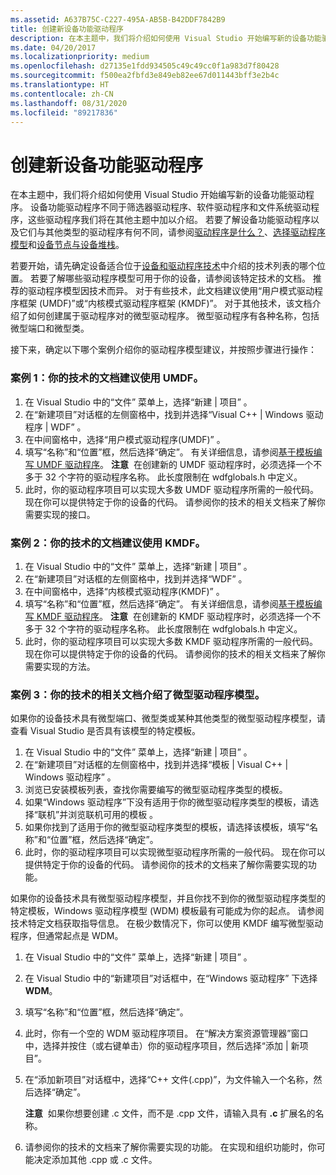 ```yaml
---
ms.assetid: A637B75C-C227-495A-AB5B-B42DDF7842B9
title: 创建新设备功能驱动程序
description: 在本主题中，我们将介绍如何使用 Visual Studio 开始编写新的设备功能驱动程序。
ms.date: 04/20/2017
ms.localizationpriority: medium
ms.openlocfilehash: d27135e1fdd934505c49c49cc0f1a983d7f80428
ms.sourcegitcommit: f500ea2fbfd3e849eb82ee67d011443bff3e2b4c
ms.translationtype: HT
ms.contentlocale: zh-CN
ms.lasthandoff: 08/31/2020
ms.locfileid: "89217836"
---
```

# <a name="creating-a-new-device-function-driver"></a>创建新设备功能驱动程序

在本主题中，我们将介绍如何使用 Visual Studio 开始编写新的设备功能驱动程序。 设备功能驱动程序不同于筛选器驱动程序、软件驱动程序和文件系统驱动程序，这些驱动程序我们将在其他主题中加以介绍。 若要了解设备功能驱动程序以及它们与其他类型的驱动程序有何不同，请参阅[驱动程序是什么？](../gettingstarted/what-is-a-driver-.md)、[选择驱动程序模型](../gettingstarted/choosing-a-driver-model.md)和[设备节点与设备堆栈](../gettingstarted/device-nodes-and-device-stacks.md)。

若要开始，请先确定设备适合位于[设备和驱动程序技术](../index.yml)中介绍的技术列表的哪个位置。 若要了解哪些驱动程序模型可用于你的设备，请参阅该特定技术的文档。 推荐的驱动程序模型因技术而异。 对于有些技术，此文档建议使用“用户模式驱动程序框架 (UMDF)”或“内核模式驱动程序框架 (KMDF)”。 对于其他技术，该文档介绍了如何创建属于驱动程序对的微型驱动程序。 微型驱动程序有各种名称，包括微型端口和微型类。

接下来，确定以下哪个案例介绍你的驱动程序模型建议，并按照步骤进行操作：

### <a name="span-idcase_1__the_documentation_for_your_technology_recommends_umdfspanspan-idcase_1__the_documentation_for_your_technology_recommends_umdfspanspan-idcase_1__the_documentation_for_your_technology_recommends_umdfspancase-1-the-documentation-for-your-technology-recommends-umdf"></a><span id="Case_1__The_documentation_for_your_technology_recommends_UMDF."></span><span id="case_1__the_documentation_for_your_technology_recommends_umdf."></span><span id="CASE_1__THE_DOCUMENTATION_FOR_YOUR_TECHNOLOGY_RECOMMENDS_UMDF."></span>案例 1：你的技术的文档建议使用 UMDF。

1.  在 Visual Studio 中的“文件”  菜单上，选择“新建 | 项目”  。
2.  在“新建项目”对话框的左侧窗格中，找到并选择“Visual C++ | Windows 驱动程序 | WDF”  。
3.  在中间窗格中，选择“用户模式驱动程序(UMDF)”  。
4.  填写“名称”和“位置”框，然后选择“确定”。 有关详细信息，请参阅[基于模板编写 UMDF 驱动程序](../gettingstarted/writing-a-umdf-driver-based-on-a-template.md)。
    **注意**  在创建新的 UMDF 驱动程序时，必须选择一个不多于 32 个字符的驱动程序名称。 此长度限制在 wdfglobals.h 中定义。
5.  此时，你的驱动程序项目可以实现大多数 UMDF 驱动程序所需的一般代码。 现在你可以提供特定于你的设备的代码。 请参阅你的技术的相关文档来了解你需要实现的接口。

### <a name="span-idcase_2__the_documentation_for_your_technology_recommends_kmdfspanspan-idcase_2__the_documentation_for_your_technology_recommends_kmdfspanspan-idcase_2__the_documentation_for_your_technology_recommends_kmdfspancase-2-the-documentation-for-your-technology-recommends-kmdf"></a><span id="Case_2__The_documentation_for_your_technology_recommends_KMDF."></span><span id="case_2__the_documentation_for_your_technology_recommends_kmdf."></span><span id="CASE_2__THE_DOCUMENTATION_FOR_YOUR_TECHNOLOGY_RECOMMENDS_KMDF."></span>案例 2：你的技术的文档建议使用 KMDF。

1.  在 Visual Studio 中的“文件”  菜单上，选择“新建 | 项目”  。
2.  在“新建项目”对话框的左侧窗格中，找到并选择“WDF”  。
3.  在中间窗格中，选择“内核模式驱动程序(KMDF)”  。
4.  填写“名称”和“位置”框，然后选择“确定”。 有关详细信息，请参阅[基于模板编写 KMDF 驱动程序](../gettingstarted/writing-a-kmdf-driver-based-on-a-template.md)。
    **注意**  在创建新的 KMDF 驱动程序时，必须选择一个不多于 32 个字符的驱动程序名称。 此长度限制在 wdfglobals.h 中定义。
5.  此时，你的驱动程序项目可以实现大多数 KMDF 驱动程序所需的一般代码。 现在你可以提供特定于你的设备的代码。 请参阅你的技术的相关文档来了解你需要实现的方法。

### <a name="span-idcase_3__the_documentation_for_your_technology_describes_a_minidriver_modelspanspan-idcase_3__the_documentation_for_your_technology_describes_a_minidriver_modelspanspan-idcase_3__the_documentation_for_your_technology_describes_a_minidriver_modelspancase-3-the-documentation-for-your-technology-describes-a-minidriver-model"></a><span id="Case_3__The_documentation_for_your_technology_describes_a_minidriver_model."></span><span id="case_3__the_documentation_for_your_technology_describes_a_minidriver_model."></span><span id="CASE_3__THE_DOCUMENTATION_FOR_YOUR_TECHNOLOGY_DESCRIBES_A_MINIDRIVER_MODEL."></span>案例 3：你的技术的相关文档介绍了微型驱动程序模型。

如果你的设备技术具有微型端口、微型类或某种其他类型的微型驱动程序模型，请查看 Visual Studio 是否具有该模型的特定模板。

1.  在 Visual Studio 中的“文件”  菜单上，选择“新建 | 项目”  。
2.  在“新建项目”对话框的左侧窗格中，找到并选择“模板 | Visual C++ | Windows 驱动程序”  。
3.  浏览已安装模板列表，查找你需要编写的微型驱动程序类型的模板。
4.  如果“Windows 驱动程序”下没有适用于你的微型驱动程序类型的模板，请选择“联机”并浏览联机可用的模板 。
5.  如果你找到了适用于你的微型驱动程序类型的模板，请选择该模板，填写“名称”和“位置”框，然后选择“确定”。
6.  此时，你的驱动程序项目可以实现微型驱动程序所需的一般代码。 现在你可以提供特定于你的设备的代码。 请参阅你的技术的文档来了解你需要实现的功能。

如果你的设备技术具有微型驱动程序模型，并且你找不到你的微型驱动程序类型的特定模板，Windows 驱动程序模型 (WDM) 模板最有可能成为你的起点。 请参阅技术特定文档获取指导信息。 在极少数情况下，你可以使用 KMDF 编写微型驱动程序，但通常起点是 WDM。

1.  在 Visual Studio 中的“文件”  菜单上，选择“新建 | 项目”  。
2.  在 Visual Studio 中的“新建项目”对话框中，在“Windows 驱动程序”  下选择 **WDM**。
3.  填写“名称”和“位置”框，然后选择“确定”。
4.  此时，你有一个空的 WDM 驱动程序项目。 在“解决方案资源管理器”窗口中，选择并按住（或右键单击）你的驱动程序项目，然后选择“添加 | 新项目”。
5.  在“添加新项目”对话框中，选择“C++ 文件(.cpp)”，为文件输入一个名称，然后选择“确定”。

    **注意**  如果你想要创建 .c 文件，而不是 .cpp 文件，请输入具有 **.c** 扩展名的名称。
6.  请参阅你的技术的文档来了解你需要实现的功能。 在实现和组织功能时，你可能决定添加其他 .cpp 或 .c 文件。

 

